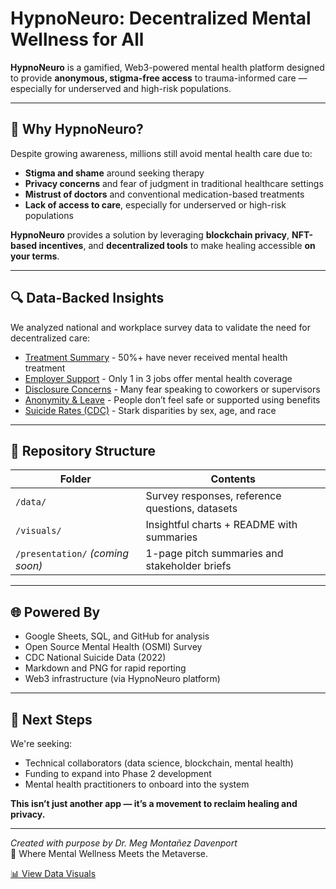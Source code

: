 # HypnoNeuro: Decentralized Mental Wellness for All

**HypnoNeuro** is a gamified, Web3-powered mental health platform designed to provide **anonymous, stigma-free access** to trauma-informed care — especially for underserved and high-risk populations.

---

## 🧠 Why HypnoNeuro?

Despite growing awareness, millions still avoid mental health care due to:

- **Stigma and shame** around seeking therapy
- **Privacy concerns** and fear of judgment in traditional healthcare settings
- **Mistrust of doctors** and conventional medication-based treatments
- **Lack of access to care**, especially for underserved or high-risk populations

**HypnoNeuro** provides a solution by leveraging **blockchain privacy**, **NFT-based incentives**, and **decentralized tools** to make healing accessible **on your terms**.

---

## 🔍 Data-Backed Insights

We analyzed national and workplace survey data to validate the need for decentralized care:

- [Treatment Summary](visuals/visuals_overview_mental_health_data_insights.md) - 50%+ have never received mental health treatment
- [Employer Support](visuals/visuals_overview_mental_health_data_insights.md) - Only 1 in 3 jobs offer mental health coverage
- [Disclosure Concerns](visuals/visuals_overview_mental_health_data_insights.md) - Many fear speaking to coworkers or supervisors
- [Anonymity & Leave](visuals/visuals_overview_mental_health_data_insights.md) - People don’t feel safe or supported using benefits
- [Suicide Rates (CDC)](visuals/visuals_overview_mental_health_data_insights.md) - Stark disparities by sex, age, and race


---

## 📁 Repository Structure

| Folder       | Contents                                       |
|--------------|------------------------------------------------|
| `/data/`     | Survey responses, reference questions, datasets |
| `/visuals/`  | Insightful charts + README with summaries      |
| `/presentation/` *(coming soon)* | 1-page pitch summaries and stakeholder briefs |

---

## 🌐 Powered By

- Google Sheets, SQL, and GitHub for analysis
- Open Source Mental Health (OSMI) Survey
- CDC National Suicide Data (2022)
- Markdown and PNG for rapid reporting
- Web3 infrastructure (via HypnoNeuro platform)

---

## 📣 Next Steps

We're seeking:

- Technical collaborators (data science, blockchain, mental health)
- Funding to expand into Phase 2 development
- Mental health practitioners to onboard into the system

**This isn’t just another app — it’s a movement to reclaim healing and privacy.**

---

*Created with purpose by Dr. Meg Montañez Davenport*  
🧬 Where Mental Wellness Meets the Metaverse.

[📊 View Data Visuals](https://github.com/Where-Mental-Wellness-Meets-Metaverse/HypnoNeuro/tree/main/visuals)



